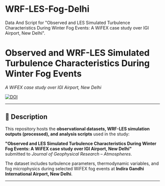 # WRF-LES-Fog-Delhi
Data And Script for "Observed and LES Simulated Turbulence Characteristics During Winter Fog Events: A WiFEX case study over IGI Airport, New Delhi".
# Observed and WRF-LES Simulated Turbulence Characteristics During Winter Fog Events  
*A WiFEX case study over IGI Airport, New Delhi*

[![DOI](https://zenodo.org/badge/1051571602.svg)](https://doi.org/10.5281/zenodo.17067653)

---

## 📖 Description
This repository hosts the **observational datasets, WRF-LES simulation outputs (processed), and analysis scripts** used in the study:  

**"Observed and LES Simulated Turbulence Characteristics During Winter Fog Events: A WiFEX case study over IGI Airport, New Delhi"**  
submitted to *Journal of Geophysical Research – Atmospheres*.  

The dataset includes turbulence parameters, thermodynamic variables, and fog microphysics during selected WiFEX fog events at **Indira Gandhi International Airport, New Delhi**.  

---
